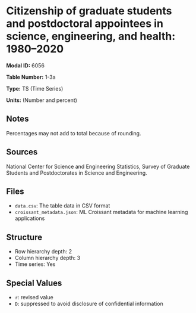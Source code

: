 # Citizenship of graduate students and postdoctoral appointees in science, engineering, and health: 1980&#8211;2020

**Modal ID:** 6056

**Table Number:** 1-3a

**Type:** TS (Time Series)

**Units:** (Number and percent)

## Notes

Percentages may not add to total because of rounding.

## Sources

National Center for Science and Engineering Statistics, Survey of Graduate Students and Postdoctorates in Science and Engineering.

## Files

- `data.csv`: The table data in CSV format
- `croissant_metadata.json`: ML Croissant metadata for machine learning applications

## Structure

- Row hierarchy depth: 2
- Column hierarchy depth: 3
- Time series: Yes

## Special Values

- `r`: revised value
- `D`: suppressed to avoid disclosure of confidential information
